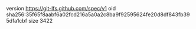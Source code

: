 version https://git-lfs.github.com/spec/v1
oid sha256:35f65f8aabf6a02fcd216a5a0a2c8ba9f92595624fe20d8df843fb395dfa1cbf
size 3422
